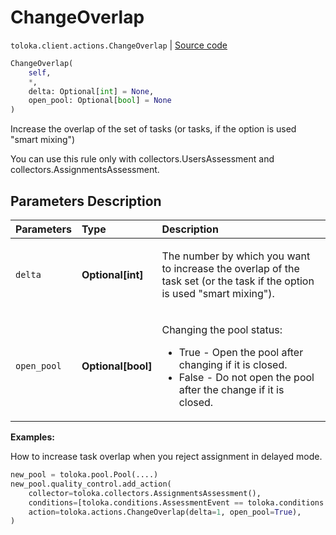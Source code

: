 # ChangeOverlap
`toloka.client.actions.ChangeOverlap` | [Source code](https://github.com/Toloka/toloka-kit/blob/v0.1.26/src/client/actions.py#L131)

```python
ChangeOverlap(
    self,
    *,
    delta: Optional[int] = None,
    open_pool: Optional[bool] = None
)
```

Increase the overlap of the set of tasks (or tasks, if the option is used "smart mixing")


You can use this rule only with collectors.UsersAssessment and collectors.AssignmentsAssessment.

## Parameters Description

| Parameters | Type | Description |
| :----------| :----| :-----------|
`delta`|**Optional\[int\]**|<p>The number by which you want to increase the overlap of the task set (or the task if the option is used &quot;smart mixing&quot;).</p>
`open_pool`|**Optional\[bool\]**|<p>Changing the pool status:<ul><li>True - Open the pool after changing if it is closed.</li><li>False - Do not open the pool after the change if it is closed.</li></ul></p>

**Examples:**

How to increase task overlap when you reject assignment in delayed mode.

```python
new_pool = toloka.pool.Pool(....)
new_pool.quality_control.add_action(
    collector=toloka.collectors.AssignmentsAssessment(),
    conditions=[toloka.conditions.AssessmentEvent == toloka.conditions.AssessmentEvent.REJECT],
    action=toloka.actions.ChangeOverlap(delta=1, open_pool=True),
)
```
